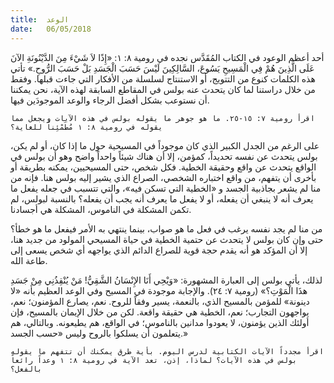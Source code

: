 ```yaml
---
title:  الوعد
date:   06/05/2018
---
```


أحد أعظم الوعود في الكتاب المُقَدَّس نجده في رومية ٨: ١: «إِذًا لاَ شَيْءَ مِنَ الدَّيْنُونَةِ الآنَ عَلَى الَّذِينَ هُمْ فِي الْمَسِيحِ يَسُوعَ، السَّالِكِينَ لَيْسَ حَسَبَ الْجَسَدِ بَلْ حَسَبَ الرُّوحِ.» تأتي هذه الكلمات كنوع من التتويج، أو الاستنتاج لسلسلة من الأفكار التي جاءت قبلها. وفقط من خلال دراستنا لما كان يتحدث عنه بولس في المقاطع السابقة لهذه الآية، نحن يمكننا أن نستوعب بشكل أفضل الرجاء والوعد الموجودَين فيها.

`اقرأ رومية ٧: ١٥-٢٥. ما هو جوهر ما يقوله بولس في هذه الآيات ويجعل مما يقوله في رومية ٨: ١ مُطَمْئِناً للغاية؟`

على الرغم من الجدل الكبير الذي كان موجوداً في المسيحية حول ما إذا كان، أو لم يكن، بولس يتحدث عن نفسه تحديداً، كمؤمن، إلا أن هناك شيئاً واحداً واضح وهو أن بولس في الواقع يتحدث عن واقع وحقيقة الخطية. فكل شخص، حتى المسيحيين، يمكنه بطريقة أو بأخرى أن يتفهم، من واقع اختباره الشخصي، الصراع الذي يشير إليه بولس هنا. فإنه من منا لم يشعر بجاذبية الجسد و «الخطية التي تسكن فيه»، والتي تتسبب في جعله يفعل ما يعرف أنه لا ينبغي أن يفعله، أو لا يفعل ما يعرف أنه يجب أن يفعله؟ بالنسبة لبولس، لم تكمن المشكلة في الناموس، المشكلة هي أجسادنا.

من منا لم يجد نفسه يرغب في فعل ما هو صواب، بينما ينتهي به الأمر فيفعل ما هو خطأ؟ حتى وإن كان بولس لا يتحدث عن حتمية الخطية في حياة المسيحي المولود من جديد هنا، إلا أن المؤكد هو أنه يقدم حجة قوية للصراع الدائم الذي يواجهه أي شخص يسعى إلى طاعة الله.

لذلك، يأتي بولس إلى العبارة المشهورة: «وَيْحِي أَنَا الإِنْسَانُ الشَّقِيُّ! مَنْ يُنْقِذُنِي مِنْ جَسَدِ هذَا الْمَوْتِ؟» (رومية ٧: ٢٤). والإجابة موجودة في المسيح وفي الوعد العظيم بأنه «لا دينونة» للمؤمن بالمسيح الذي، بالنعمة، يسير وفقاً للروح. نعم، يصارع المؤمنون؛ نعم، يواجهون التجارب؛ نعم، الخطية هي حقيقة واقعة. لكن من خلال الإيمان بالمسيح، فإن أولئك الذين يؤمنون، لا يعودوا مدانين بالناموس؛ في الواقع، هم يطيعونه. وبالتالي، هم يتعلمون أن يسلكوا بالروح وليس «حسب الجسد.»

`اقرأ مجدداً الآيات الكتابية لدرس اليوم. بأية طرق يمكنك أن تتفهم ما يقوله بولس في هذه الآيات؟ لماذا، إذن، تعد الآية في رومية ٨: ١ وعداً رائعاً بالفعل؟`